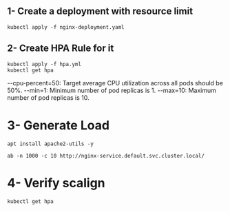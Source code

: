 ## 1- Create a deployment with resource limit
```
kubectl apply -f nginx-deployment.yaml
```

## 2- Create HPA Rule for it 
```
kubectl apply -f hpa.yml
kubectl get hpa
```
--cpu-percent=50: Target average CPU utilization across all pods should be 50%.
--min=1: Minimum number of pod replicas is 1.
--max=10: Maximum number of pod replicas is 10.

# 3- Generate Load 
```
apt install apache2-utils -y

ab -n 1000 -c 10 http://nginx-service.default.svc.cluster.local/
```

# 4- Verify scalign
```
kubectl get hpa 
```
